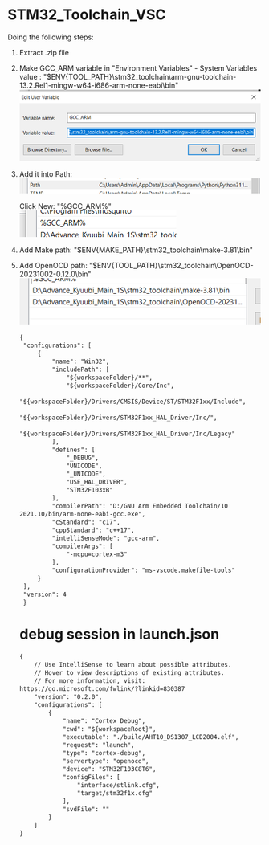 # STM32_Toolchain_VSC

Doing the following steps:
1. Extract .zip file
2. Make GCC_ARM variable in "Environment Variables" - System Variables
    value : "$ENV{TOOL_PATH}\stm32_toolchain\arm-gnu-toolchain-13.2.Rel1-mingw-w64-i686-arm-none-eabi\bin"
    ![Alt text](image/New_var.png)
3. Add it into Path:
    ![Alt text](image/Path.png)
   
    Click New: "%GCC_ARM%"
    ![Alt text](image/GCC.png)
5. Add Make path:
    "$ENV{MAKE_PATH}\stm32_toolchain\make-3.81\bin"
6. Add OpenOCD path:
    "$ENV{TOOL_PATH}\stm32_toolchain\OpenOCD-20231002-0.12.0\bin"
    ![Alt text](image/path1.png)
   ```
   {
    "configurations": [
        {
            "name": "Win32",
            "includePath": [
                "${workspaceFolder}/**",
                "${workspaceFolder}/Core/Inc",
                "${workspaceFolder}/Drivers/CMSIS/Device/ST/STM32F1xx/Include",
                "${workspaceFolder}/Drivers/STM32F1xx_HAL_Driver/Inc/",
                "${workspaceFolder}/Drivers/STM32F1xx_HAL_Driver/Inc/Legacy"
            ],
            "defines": [
                "_DEBUG",
                "UNICODE",
                "_UNICODE",
                "USE_HAL_DRIVER",
                "STM32F103xB"
            ],
            "compilerPath": "D:/GNU Arm Embedded Toolchain/10 2021.10/bin/arm-none-eabi-gcc.exe",
            "cStandard": "c17",
            "cppStandard": "c++17",
            "intelliSenseMode": "gcc-arm",
            "compilerArgs": [
                "-mcpu=cortex-m3"
            ],
            "configurationProvider": "ms-vscode.makefile-tools"
        }
    ],
    "version": 4
    }
    ```
   # debug session in launch.json 
    ```
    {
        // Use IntelliSense to learn about possible attributes.
        // Hover to view descriptions of existing attributes.
        // For more information, visit: https://go.microsoft.com/fwlink/?linkid=830387
        "version": "0.2.0",
        "configurations": [
            {
                "name": "Cortex Debug",
                "cwd": "${workspaceRoot}",
                "executable": "./build/AHT10_DS1307_LCD2004.elf",
                "request": "launch",
                "type": "cortex-debug",
                "servertype": "openocd",
                "device": "STM32F103C8T6",
                "configFiles": [
                    "interface/stlink.cfg",
                    "target/stm32f1x.cfg"
                ],
                "svdFile": ""
            }
        ]
    }
    ```
